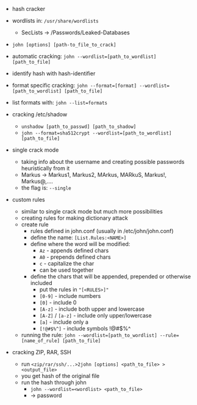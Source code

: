- hash cracker

- wordlists in: `/usr/share/wordlists`
	- SecLists → /Passwords/Leaked-Databases

- `john [options] [path-to_file_to_crack]`

- automatic cracking: `john --wordlist=[path_to_wordlist] [path_to_file]`
- identify hash with hash-identifier
- format specific cracking: `john --format=[format] --wordlist=[path_to_wordlist] [path_to_file]`

- list formats with: `john --list=formats`

- cracking /etc/shadow
	- `unshadow [path_to_passwd] [path_to_shadow]`
	- `john --format=sha512crypt --wordlist=[path_to_wordlist] [path_to_file]`

- single crack mode
	- taking info about the username and creating possible passwords heuristically from it
	- Markus → Markus1, Markus2, MArkus, MARkuS, Markus!, Markus@,....
	- the flag is: `--single`

- custom rules
	- similar to single crack mode but much more possibilities
	- creating rules for making dictionary attack
	- create rule
		- rules defined in john.conf (usually in /etc/john/john.conf)
		- define the name: `[List.Rules:<NAME>]`
		- define where the word will be modified:
			- `Az` - appends defined chars
			- `A0` - prepends defined chars
			- `c` - capitalize the char
			- can be used together
		- define the chars that will be appended, prepended or otherwise included
			- put the rules in `"[<RULES>]"`
			- `[0-9]` - include numbers
			- `[0]` - include 0
			- `[A-z]` - include both upper and lowercase
			- `[A-Z]` / `[a-z]` - include only upper/lowercase 
			- `[a]` - include only a
			- `[!@#$%^]` - include symbols !@#$%^
	- running the rule: `john --wordlist=[path_to_wordlist] --rule=[name_of_rule] [path_to_file]`

- cracking ZIP, RAR, SSH
	- run `<zip/rar/ssh/...>2john [options] <path_to_file> > <output_file>`
	- you get hash of the original file
	- run the hash through john
		- `john --wordlist=<wordlist> <path_to_file>`
		- → password